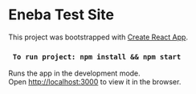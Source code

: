 # Eneba Test Site
This project was bootstrapped with [Create React App](https://github.com/facebook/create-react-app).

### ` To run project: npm install && npm start`

Runs the app in the development mode.<br />
Open [http://localhost:3000](http://localhost:3000) to view it in the browser.